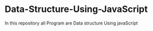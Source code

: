 # Data-Structure-Using-JavaScript
In this repository all Program are Data structure Using javaScript 

